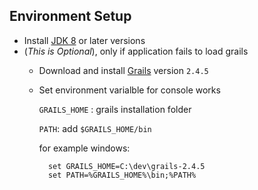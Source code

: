 ## Environment Setup


* Install [JDK 8](http://www.oracle.com/technetwork/java/javase/downloads/jdk8-downloads-2133151.html) or later versions
* (*This is Optional*), only if application fails to load grails
	* Download and install [Grails](http://grails.org/download.html) version `2.4.5`

	* Set environment varialble for console works
	
		`GRAILS_HOME` : grails installation folder
	
		`PATH`: add `$GRAILS_HOME/bin`
		
		for example windows:	
	
			set GRAILS_HOME=C:\dev\grails-2.4.5
			set PATH=%GRAILS_HOME%\bin;%PATH%
